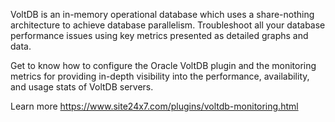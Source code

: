 VoltDB is an in-memory operational database which uses a share-nothing architecture to achieve database parallelism. Troubleshoot all your database performance issues using key metrics presented as detailed graphs and data.

Get to know how to configure the Oracle VoltDB plugin and the monitoring metrics for providing in-depth visibility into the performance, availability, and usage stats of VoltDB servers.

Learn more https://www.site24x7.com/plugins/voltdb-monitoring.html

